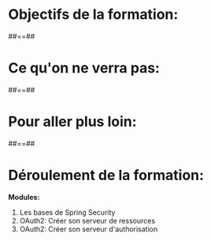 # Objectifs de la formation:

##==##
# Ce qu'on ne verra pas:

##==##
# Pour aller plus loin:

##==##
# Déroulement de la formation:

**Modules:**
<ol>
    <li class="fragment">Les bases de Spring Security</li>
    <li class="fragment">OAuth2: Créer son serveur de ressources</li>
    <li class="fragment">OAuth2: Créer son serveur d'authorisation</li>
</ol>


